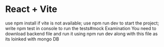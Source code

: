 # React + Vite
use npm install if vite is not available;
use npm run dev to start the project;
write npm test in console to run the tests#mock  Examination
You need to download backend file and run it using npm run dev along with this file as its loinked with mongo DB
